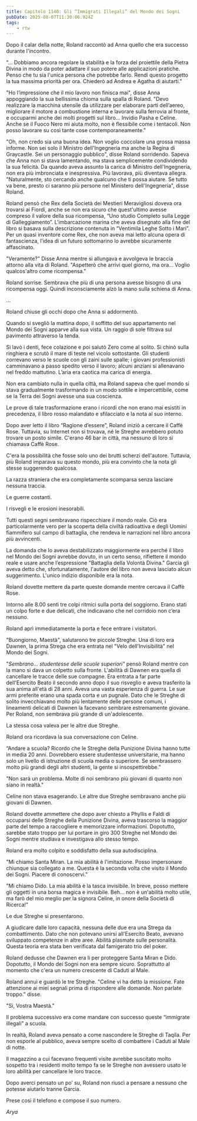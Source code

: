 ```yaml
---
title: Capitolo 1140: Gli “Immigrati Illegali” del Mondo dei Sogni
pubDate: 2025-08-07T11:30:06.924Z
tags:
    - rtw
---
```





















Dopo il calar della notte, Roland raccontò ad Anna quello che era successo durante l'incontro.






"... Dobbiamo ancora regolare la stabilità e la forza del proiettile della Pietra Divina in modo da poter adattare il suo potere alle applicazioni pratiche. Penso che tu sia l'unica persona che potrebbe farlo. Rendi questo progetto la tua massima priorità per ora. Chiederò ad Andrea e Agatha di aiutarti."






"Ho l’impressione che il mio lavoro non finisca mai", disse Anna appoggiando la sua bellissima chioma sulla spalla di Roland. "Devo realizzare la macchina utensile da utilizzare per elaborare parti dell’aereo, migliorare il motore a combustione interna e lavorare sulla ferrovia al fronte, e occuparmi anche dei molti progetti sul libro... Invidio Pasha e Celine. Anche se il Fuoco Nero mi aiuta molto, non è flessibile come i tentacoli. Non posso lavorare su così tante cose contemporaneamente."






"Oh, non credo sia una buona idea. Non voglio coccolare una grossa massa informe. Non sei solo il Ministro dell'Ingegneria ma anche la Regina di Graycastle. Sei un personaggio pubblico", disse Roland sorridendo. Sapeva che Anna non si stava lamentando, ma stava semplicemente condividendo la sua felicità. Da quando aveva assunto la carica di Ministro dell'Ingegneria, non era più imbronciata e inespressiva. Più lavorava, più diventava allegra. "Naturalmente, sto cercando anche qualcuno che ti possa aiutare. Se tutto va bene, presto ci saranno più persone nel Ministero dell'Ingegneria", disse Roland.






Roland pensò che Rex della Società dei Mestieri Meravigliosi doveva ora trovarsi ai Fiordi, anche se non era sicuro che quest'ultimo avesse compreso il valore della sua ricompensa, “Uno studio Completo sulla Legge di Galleggiamento”. L'imbarcazione marina che aveva disegnato alla fine del libro si basava sulla descrizione contenuta in “Ventimila Leghe Sotto i Mari”. Per un quasi inventore come Rex, che non aveva mai letto alcuna opera di fantascienza, l’idea di un futuro sottomarino lo avrebbe sicuramente affascinato.






"Veramente?" Disse Anna mentre si allungava e avvolgeva le braccia attorno alla vita di Roland. "Aspetterò che arrivi quel giorno, ma ora... Voglio qualcos'altro come ricompensa."






Roland sorrise. Sembrava che più di una persona avesse bisogno di una ricompensa oggi. Quindi inconsciamente alzò la mano sulla schiena di Anna.






...






Roland chiuse gli occhi dopo che Anna si addormentò.






Quando si svegliò la mattina dopo, il soffitto del suo appartamento nel Mondo dei Sogni apparve alla sua vista. Un raggio di sole filtrava sul pavimento attraverso la tenda.






Si lavò i denti, fece colazione e poi salutò Zero come al solito. Si chinò sulla ringhiera e scrutò il mare di teste nel vicolo sottostante. Gli studenti correvano verso le scuole con gli zaini sulle spalle; i giovani professionisti camminavano a passo spedito verso il lavoro; alcuni anziani si allenavano nel freddo mattutino. L’aria era caotica ma carica di energia.






Non era cambiato nulla in quella città, ma Roland sapeva che quel mondo si stava gradualmente trasformando in un modo sottile e impercettibile, come se la Terra dei Sogni avesse una sua coscienza.






Le prove di tale trasformazione erano i ricordi che non erano mai esistiti in precedenza, il libro rosso malandato e sfilacciato e la nota al suo interno.






Dopo aver letto il libro “Ragione d’essere”, Roland iniziò a cercare il Caffè Rose. Tuttavia, su Internet non si trovava, né le Streghe avrebbero potuto trovare un posto simile. C'erano 46 bar in città, ma nessuno di loro si chiamava Caffè Rose.






C'era la possibilità che fosse solo uno dei brutti scherzi dell'autore. Tuttavia, più Roland imparava su questo mondo, più era convinto che la nota gli stesse suggerendo qualcosa.






La razza straniera che era completamente scomparsa senza lasciare nessuna traccia.






Le guerre costanti.






I risvegli e le erosioni inesorabili.






Tutti questi segni sembravano rispecchiare il mondo reale. Ciò era particolarmente vero per la scoperta della civiltà radioattiva e degli Uomini fiammifero sul campo di battaglia, che rendeva le narrazioni nel libro ancora più avvincenti.






La domanda che lo aveva destabilizzato maggiormente era perché il libro nel Mondo dei Sogni avrebbe dovuto, in un certo senso, riflettere il mondo reale e usare anche l’espressione "Battaglia della Volontà Divina." Garcia gli aveva detto che, sfortunatamente, l'autore del libro non aveva lasciato alcun suggerimento. L'unico indizio disponibile era la nota.






Roland dovette mettere da parte queste domande mentre cercava il Caffè Rose.






Intorno alle 8.00 sentì tre colpi ritmici sulla porta del soggiorno. Erano stati un colpo forte e due delicati, che indicavano che nel corridoio non c’era nessuno.






Roland aprì immediatamente la porta e fece entrare i visitatori.






"Buongiorno, Maestà", salutarono tre piccole Streghe. Una di loro era Dawnen, la prima Strega che era entrata nel "Velo dell'Invisibilità" nel Mondo dei Sogni.






"<em>Sembrano... studentesse delle scuole superiori"</em> pensò Roland mentre con la mano si dava un colpetto sulla fronte. L'abilità di Dawnen era quella di cancellare le tracce delle sue compagne. Era entrata a far parte dell'Esercito Beato il secondo anno dopo il suo risveglio e aveva trasferito la sua anima all'età di 28 anni. Aveva una vasta esperienza di guerra. Le sue armi preferite erano una spada corta e un pugnale. Dato che le Streghe di solito invecchiavano molto più lentamente delle persone comuni, i lineamenti delicati di Dawnen la facevano sembrare estremamente giovane. Per Roland, non sembrava più grande di un'adolescente.






La stessa cosa valeva per le altre due Streghe.






Roland ora ricordava la sua conversazione con Celine.






“Andare a scuola? Ricordo che le Streghe della Punizione Divina hanno tutte in media 20 anni. Dovrebbero essere studentesse universitarie, ma hanno solo un livello di istruzione di scuola media o superiore. Se sembrassero molto più grandi degli altri studenti, la gente si insospettirebbe.”






"Non sarà un problema. Molte di noi sembrano più giovani di quanto non siano in realtà."






Celine non stava esagerando. Le altre due Streghe sembravano anche più giovani di Dawnen.






Roland dovette ammettere che dopo aver chiesto a Phyllis e Faldi di occuparsi delle Streghe della Punizione Divina, aveva trascorso la maggior parte del tempo a raccogliere e memorizzare informazioni. Dopotutto, sarebbe stato troppo per lui portare in giro 300 Streghe nel Mondo dei Sogni mentre studiava e investigava allo stesso tempo.






Roland era molto colpito e soddisfatto della sua autodisciplina.






"Mi chiamo Santa Miran. La mia abilità è l'imitazione. Posso impersonare chiunque sia collegato a me. Questa è la seconda volta che visito il Mondo dei Sogni. Piacere di conoscervi."






"Mi chiamo Dido. La mia abilità è la tasca invisibile. In breve, posso mettere gli oggetti in una borsa magica e invisibile. Beh... non è un'abilità molto utile, ma farò del mio meglio per la signora Celine, in onore della Società di Ricerca!"






Le due Streghe si presentarono.






A giudicare dalle loro capacità, nessuna delle due era una Strega da combattimento. Dato che non potevano unirsi all'Esercito Beato, avevano sviluppato competenze in altre aree. Abilità plasmate sulle personalità. Questa teoria era stata ben verificata dal famigerato trio del poker.






Roland dedusse che Dawnen era lì per proteggere Santa Miran e Dido. Dopotutto, il Mondo dei Sogni non era sempre sicuro. Soprattutto al momento che c'era un numero crescente di Caduti al Male.






Roland annuì e guardò le tre Streghe. "Celine vi ha detto la missione. Fate attenzione ai miei segnali prima di rispondere alle domande. Non parlate troppo.” disse.






"Sì, Vostra Maestà."






Il problema successivo era come mandare con successo queste “immigrate illegali” a scuola.






In realtà, Roland aveva pensato a come nascondere le Streghe di Taqila. Per non esporle al pubblico, aveva sempre scelto di combattere i Caduti al Male di notte.






Il magazzino a cui facevano frequenti visite avrebbe suscitato molto sospetto tra i residenti molto tempo fa se le Streghe non avessero usato le loro abilità per cancellare le loro tracce.






Dopo averci pensato un po’ su, Roland non riuscì a pensare a nessuno che potesse aiutarlo tranne Garcia.






Prese così il telefono e compose il suo numero.






<em>Arya</em>


                                


                                



